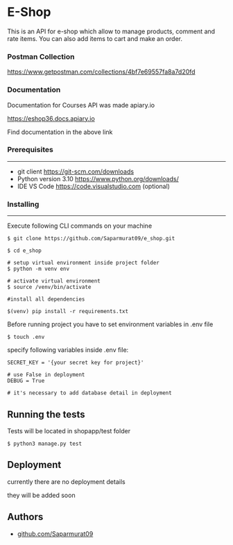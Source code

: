 # E-Shop

This is an API for e-shop which allow to manage products, comment and rate items. You can also add items to cart and make an order.

### Postman Collection

https://www.getpostman.com/collections/4bf7e69557fa8a7d20fd

### Documentation

Documentation for Courses API was made apiary.io

https://eshop36.docs.apiary.io

Find documentation in the above link

### Prerequisites
---
- git client https://git-scm.com/downloads
- Python version 3.10 https://www.python.org/downloads/
- IDE VS Code https://code.visualstudio.com (optional)

### Installing
---

Execute following CLI commands on your machine


```
$ git clone https://github.com/Saparmurat09/e_shop.git

$ cd e_shop

# setup virtual environment inside project folder
$ python -m venv env

# activate virtual environment
$ source /venv/bin/activate

#install all dependencies

$(venv) pip install -r requirements.txt 
```

Before running project you have to set environment variables in .env file

```
$ touch .env
```

specify following variables inside .env file:

```
SECRET_KEY = '{your secret key for project}'

# use False in deployment
DEBUG = True

# it's necessary to add database detail in deployment

```

## Running the tests

Tests will be located in shopapp/test folder

```
$ python3 manage.py test
```

## Deployment

currently there are no deployment details

they will be added soon

## Authors

* [github.com/Saparmurat09](https://github.com/Saparmurat09/courses)
